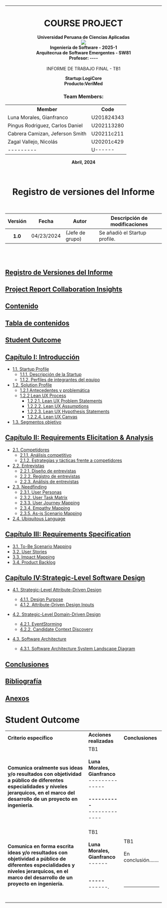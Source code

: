 <hr>

# <center>COURSE PROJECT</center>

<p align="center">
    <strong>Universidad Peruana de Ciencias Aplicadas</strong><br>
    <img src="https://upload.wikimedia.org/wikipedia/commons/f/fc/UPC_logo_transparente.png"></img><br>
    <strong>Ingeniería de Software - 2025-1</strong><br>
    <strong>Arquitecrua de Software Emergentes - SW81</strong><br>
    <strong>Profesor: ----</strong><br>
    <br>INFORME DE TRABAJO FINAL - TB1
</p>

<p align="center">
    <strong>Startup:LogiCore</strong><br>
    <strong>Producto:VeriMed</strong>
</p>

<div style="text-align:center;">
    <h3>Team Members:</h3>
    <table align="center">
        <tr>
            <th style="text-align:center;">Member</th>
            <th style="text-align:center;">Code</th>
        </tr>
        <tr>
            <td>Luna Morales, Gianfranco</td>
            <td>U201824343</td>
        </tr>
         <tr>
            <td>Pingus Rodriguez, Carlos Daniel </td>
            <td>U202113280 </td>
        </tr>
        <tr>
            <td>Cabrera Camizan, Jeferson Smith </td>
            <td>U20211c211 </td>
        </tr>
        <tr>
            <td>Zagal Vallejo, Nicolás </td>
            <td>U20201c429 </td>
        </tr>
        <tr>
            <td>---------</td>
            <td>U------</td>
        </tr>
    </table>
</div>
<p align="center">
    <strong>Abril, 2024</strong>
</p>
<br>

<h1 align="center">Registro de versiones del Informe</h1>
</br>
<table>
        <thead>
            <tr>
                <th>Versión</th>
                <th>Fecha</th>
                <th>Autor</th>
                <th>Descripción de modificaciones</th>
            </tr>
        </thead>
        <tbody>
            <tr>
                <th>1.0</th>
                <td>04/23/2024</td>
                <td>(Jefe de grupo)</td>
                <td>Se añadiò el Startup profile.</td>
            </tr>
       </tbody>
</table>
<br><br>
            


## [Registro de Versiones del Informe](#registro-de-versiones-del-informe)
## [Project Report Collaboration Insights](#project-report-collaboration-insights)

## [Contenido](#contenido-1)
## [Tabla de contenidos](#tabla-de-contenidos-1)
## [Student Outcome](#student-outcome-1)

## [Capítulo I: Introducción](#capítulo-i-introducción-1)
- [1.1. Startup Profile](#11-startup-profile)
   - [1.1.1. Descripción de la Startup](#111-descripción-de-la-startup)
   - [1.1.2. Perfiles de integrantes del equipo](#112-perfiles-de-integrantes-del-equipo)
- [1.2. Solution Profile](#12-solution-profile)
   - [1.2.1 Antecedentes y problemática](#121-antecedentes-y-problemática)
   - [1.2.2 Lean UX Process](#122-lean-ux-process)
     - [1.2.2.1. Lean UX Problem Statements](#1221-lean-ux-problem-statements)
     - [1.2.2.2. Lean UX Assumptions](#1222-lean-ux-assumptions)
     - [1.2.2.3. Lean UX Hypothesis Statements](#1223-lean-ux-hypothesis-statements)
     - [1.2.2.4. Lean UX Canvas](#1224-lean-ux-canvas)
- [1.3. Segmentos objetivo](#13-segmentos-objetivo)

## [Capítulo II: Requirements Elicitation & Analysis](#capítulo-ii-requirements-elicitation--analysis-1)
- [2.1. Competidores](#21-competidores)
   - [2.1.1. Análisis competitivo](#211-análisis-competitivo)
   - [2.1.2. Estrategias y tácticas frente a competidores](#212-estrategias-y-tácticas-frente-a-competidores)
- [2.2. Entrevistas](#22-entrevistas)
   - [2.2.1. Diseño de entrevistas](#221-diseño-de-entrevistas)
   - [2.2.2. Registro de entrevistas](#222-registro-de-entrevistas)
   - [2.2.3. Análisis de entrevistas](#223-análisis-de-entrevistas)
- [2.3. Needfinding](#23-needfinding)
   - [2.3.1. User Personas](#231-user-personas)
   - [2.3.2. User Task Matrix](#232-user-task-matrix)
   - [2.3.3. User Journey Mapping](#233-user-journey-mapping)
   - [2.3.4. Empathy Mapping](#234-empathy-mapping)
   - [2.3.5. As-is Scenario Mapping](#235-as-is-scenario-mapping)
- [2.4. Ubiquitous Language](#24-ubiquitous-language)

## [Capítulo III: Requirements Specification](#capítulo-iii-requirements-specification-1)
- [3.1. To-Be Scenario Mapping](#31-to-be-scenario-mapping)
- [3.2. User Stories](#32-user-stories)
- [3.3. Impact Mapping](#33-impact-mapping)
- [3.4. Product Backlog](#34-product-backlog)

## [Capítulo IV:Strategic-Level Software Design](#capítulo-iv-strategic-level-software-design-1)
- [4.1. Strategic-Level Attribute-Driven Design](#41-strategic-level-attribute-driven-design)
   - [4.1.1. Design Purpose](#411-design-purpose)
   - [4.1.2. Attribute-Driven Design Inputs](#412-attribute-driven-design-inputs)
- [4.2. Strategic-Level Domain-Driven Design](#42-strategic-level-domain-driven-design)
   - [4.2.1. EventStorming](#421-eventStorming)
   - [4.2.2. Candidate Context Discovery](#422-candidate-context-discovery)
  
- [4.3. Software Architecture](#42-software-architecture)
   - [4.3.1. Software Architecture System Landscape Diagram](#421-software-architecture-system-landscape-diagram)

  
## [Conclusiones](#conclusiones-1)

## [Bibliografía](#bibliografía-1)

## [Anexos](#anexos-1)


# Student Outcome
<table>
  <tr>
    <td><b>Criterio específico</b></td>
    <td><b>Acciones realizadas</b></td>
    <td><b>Conclusiones</b></td>
  </tr>
  <tr>
    <td><b>Comunica oralmente sus ideas y/o resultados con objetividad a público de diferentes especialidades y niveles jerarquicos, en el marco del desarrollo de un proyecto en ingeniería. </b></td>
    <td> TB1<br><br>
         <b>Luna Morales, Gianfranco</b><br>
--------------
<br><br> 
<b>----------</b><br>
-------------
<br><br>

  <tr>
    <td><b>Comunica en forma escrita ideas y/o resultados con objetividad a público de diferentes especialidades y niveles jerarquicos, en el marco del desarrollo de un proyecto en ingeniería. </b></td>
    <td> TB1<br><br>
         <b>Luna Morales, Gianfranco</b><br>
      ------
<br><br> 
        
<b>-----</b><br>
------.
        <br><br> <td>TB1<br><br>
    En conclusión.......
    <br><br><br><br>
  
------
      

  </tr>
</table>

<br><br>
